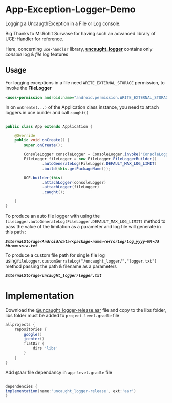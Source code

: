 # App-Exception-Logger-Demo

Logging a UncaugthException in a File or Log console.

Big Thanks to Mr.Rohit Surwase for having such an advanced library of UCE-Handler for reference.

Here, concerning `uce-handler` library, [<b>uncaught_logger</b>][2] contains only <i>console</i> log & <i>file</i> log features

## Usage

For logging exceptions in a file need `WRITE_EXTERNAL_STORAGE` permission, to invoke the <b>FileLogger</b> 

```xml 
<uses-permission android:name="android.permission.WRITE_EXTERNAL_STORAGE"/>
```

In on `onCreate(...)` of the Application class instance, you need to attach loggers in uce builder and call `caught()`

```java

public class App extends Application {

    @Override
    public void onCreate() {
        super.onCreate();

        ConsoleLogger consoleLogger = ConsoleLogger.invoke("ConsoleLogger", ConsoleLogger.DEDUG);
        FileLogger fileLogger = new FileLogger.FileLoggerBuilder()
                .autoGenerateLog(FileLogger.DEFAULT_MAX_LOG_LIMIT)
                .build(this.getPackageName());

        UCE.builder(this)
                .attachLogger(consoleLogger)
                .attachLogger(fileLogger)
                .caught();

    }
}

```

To produce an auto file logger with using the  `fileLogger.autoGenerateLog(FileLogger.DEFAULT_MAX_LOG_LIMIT)` method to pass the value of the limitation as a parameter and log file will generate in this path :

<b><i>`ExternalStorage/Android/data/<package-name>/errorLog/Log_yyyy-MM-dd hh:mm:ss:a.txt`</i></b>

 To produce a custom file path for single file log using`fileLogger.customGenrateLog("/uncaught_logger/","logger.txt")` method passing the path & filename as a parameters

<b><i>`ExternalStorage/uncaught_logger/logger.txt`</i></b>

# Implementation
Download the [@uncaught_logger-release.aar][3] file and copy to the libs folder, libs folder must be added to `project-level.gradle` file 

```gradle
allprojects {
    repositories {
        google()
        jcenter()
        flatDir {
            dirs 'libs'
        }
    }
}

```
Add @aar file dependancy in `app-level.gradle` file

```gradle

dependencies {
implementation(name:'uncaught_logger-release', ext:'aar')
}

```




 [1]: https://github.com/RohitSurwase/UCE-Handler
 [2]:https://github.com/DineshParmar65412369/App-Exception-Logger-Demo/tree/master/uncaught_logger
 [3]:https://github.com/DineshParmar65412369/App-Exception-Logger-Demo/raw/master/uncaught_logger/aar/uncaught_logger-release.aar
 
